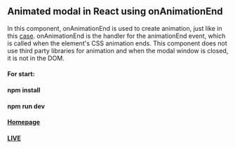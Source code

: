 ## Animated modal in React using onAnimationEnd
In this component, onAnimationEnd is used to create animation, just like in this [case](https://github.com/AndrewShedov/Animated-dropdown-menu-in-react). onAnimationEnd is the handler for the animationEnd event, which is called when the element's CSS animation ends. This component does not use third party libraries for animation and when the modal window is closed, it is not in the DOM.
#### For start:
#### npm install
#### npm run dev
#### [Homepage](https://shedov.top/animated-modal-in-react-using-onanimationend/)
#### [LIVE](https://animated-modal-in-react-andrewshedov.vercel.app/)

